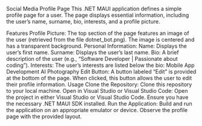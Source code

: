 Social Media Profile Page
This .NET MAUI application defines a simple profile page for a user. The page displays essential information, including the user’s name, surname, bio, interests, and a profile picture.

Features
Profile Picture:
The top section of the page features an image of the user (retrieved from the file dotnet_bot.png).
The image is centered and has a transparent background.
Personal Information:
Name: Displays the user’s first name.
Surname: Displays the user’s last name.
Bio: A brief description of the user (e.g., “Software Developer | Passionate about coding”).
Interests:
The user’s interests are listed below the bio:
Mobile App Development
AI
Photography
Edit Button:
A button labeled “Edit” is provided at the bottom of the page.
When clicked, this button allows the user to edit their profile information.
Usage
Clone the Repository:
Clone this repository to your local machine.
Open in Visual Studio or Visual Studio Code:
Open the project in either Visual Studio or Visual Studio Code.
Ensure you have the necessary .NET MAUI SDK installed.
Run the Application:
Build and run the application on an appropriate emulator or device.
Observe the profile page with the provided layout.
